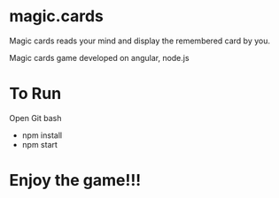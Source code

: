 # magic.cards
Magic cards reads your mind and display the remembered card by you.

Magic cards game developed on angular, node.js

To Run
================
Open Git bash
- npm install
- npm start

Enjoy the game!!!
========
